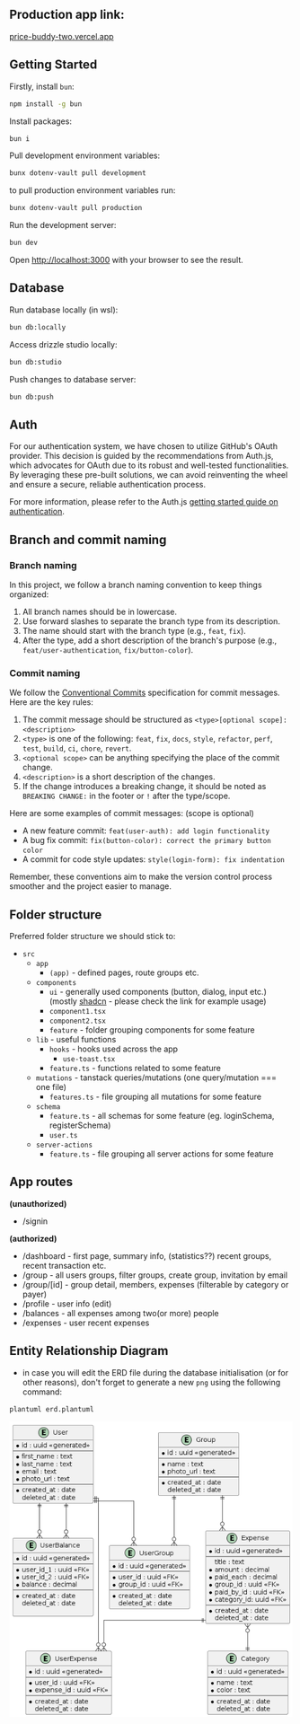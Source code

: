 ## Production app link:
[price-buddy-two.vercel.app](https://price-buddy-two.vercel.app)

## Getting Started

Firstly, install `bun`:

```bash
npm install -g bun
```

Install packages:

```bash
bun i
```

Pull development environment variables:
```bash
bunx dotenv-vault pull development 
```
to pull production environment variables run:
```bash
bunx dotenv-vault pull production 
```

Run the development server:

```bash
bun dev
```

Open [http://localhost:3000](http://localhost:3000) with your browser to see the result.


## Database
Run database locally (in wsl):

```bash
bun db:locally
```

Access drizzle studio locally:

```bash
bun db:studio
```

Push changes to database server:

```bash
bun db:push
```
## Auth
For our authentication system, we have chosen to utilize GitHub's OAuth provider. This decision is guided by the recommendations from Auth.js, which advocates for OAuth due to its robust and well-tested functionalities. By leveraging these pre-built solutions, we can avoid reinventing the wheel and ensure a secure, reliable authentication process. 

For more information, please refer to the Auth.js [getting started guide on authentication](https://authjs.dev/getting-started/authentication).

## Branch and commit naming

### Branch naming

In this project, we follow a branch naming convention to keep things organized:

1. All branch names should be in lowercase.
2. Use forward slashes to separate the branch type from its description.
3. The name should start with the branch type (e.g., `feat`, `fix`).
4. After the type, add a short description of the branch's purpose (e.g., `feat/user-authentication`, `fix/button-color`).

### Commit naming

We follow the [Conventional Commits](https://www.conventionalcommits.org/) specification for commit messages. Here are the key rules:

1. The commit message should be structured as `<type>[optional scope]: <description>`
2. `<type>` is one of the following: `feat`, `fix`, `docs`, `style`, `refactor`, `perf`, `test`, `build`, `ci`, `chore`, `revert`.
3. `<optional scope>` can be anything specifying the place of the commit change.
4. `<description>` is a short description of the changes.
5. If the change introduces a breaking change, it should be noted as `BREAKING CHANGE:` in the footer or `!` after the type/scope.

Here are some examples of commit messages: (scope is optional)

- A new feature commit: `feat(user-auth): add login functionality`
- A bug fix commit: `fix(button-color): correct the primary button color`
- A commit for code style updates: `style(login-form): fix indentation`

Remember, these conventions aim to make the version control process smoother and the project easier to manage.

## Folder structure

Preferred folder structure we should stick to:

- `src`
  - `app`
    - `(app)` - defined pages, route groups etc.
  - `components`
    - `ui` - generally used components (button, dialog, input etc.) (mostly [shadcn](https://ui.shadcn.com/docs/components) - please check the link for example usage)
    - `component1.tsx`
    - `component2.tsx`
    - `feature` - folder grouping components for some feature
  - `lib` - useful functions
    - `hooks` - hooks used across the app
      - `use-toast.tsx`
    - `feature.ts` - functions related to some feature
  - `mutations` - tanstack queries/mutations (one query/mutation === one file)
    - `features.ts` - file grouping all mutations for some feature
  - `schema`
    - `feature.ts` - all schemas for some feature (eg. loginSchema, registerSchema)
    - `user.ts`
  - `server-actions`
    - `feature.ts` - file grouping all server actions for some feature

## App routes

**(unauthorized)**

- /signin

**(authorized)**

- /dashboard - first page, summary info, (statistics??) recent groups, recent transaction etc.
- /group - all users groups, filter groups, create group, invitation by email
- /group/[id] - group detail, members, expenses (filterable by category or payer)
- /profile - user info (edit)
- /balances - all expenses among two(or more) people
- /expenses - user recent expenses

## Entity Relationship Diagram

- in case you will edit the ERD file during the database initialisation (or for other reasons), don't forget to generate a new `png` using the following command:

```bash
plantuml erd.plantuml
```

![Entity Relationship Diagram](diagrams/erd/erd.png)
